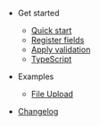 <!-- markdownlint-disable first-line-h1 -->

- Get started

  - [Quick start](quickstart?id=quick-start)
  - [Register fields](quickstart?id=register-fields)
  - [Apply validation](quickstart?id=apply-validation)
  - [TypeScript](quickstart?id=typescript)

- Examples

  <!-- - [Text Input](text_input.md) -->

  - [File Upload](file_upload.md)
  <!-- - [Date Picker](date_picker.md) -->

- [Changelog](changelog.md)
